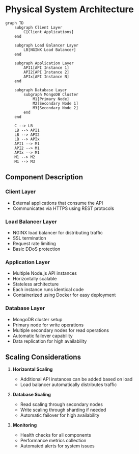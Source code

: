 # Physical System Architecture

```mermaid
graph TD
    subgraph Client Layer
        C[Client Applications]
    end

    subgraph Load Balancer Layer
        LB[NGINX Load Balancer]
    end

    subgraph Application Layer
        API1[API Instance 1]
        API2[API Instance 2]
        APIx[API Instance N]
    end

    subgraph Database Layer
        subgraph MongoDB Cluster
            M1[Primary Node]
            M2[Secondary Node 1]
            M3[Secondary Node 2]
        end
    end

    C --> LB
    LB --> API1
    LB --> API2
    LB --> APIx
    API1 --> M1
    API2 --> M1
    APIx --> M1
    M1 --> M2
    M1 --> M3
```

## Component Description

### Client Layer
- External applications that consume the API
- Communicates via HTTPS using REST protocols

### Load Balancer Layer
- NGINX load balancer for distributing traffic
- SSL termination
- Request rate limiting
- Basic DDoS protection

### Application Layer
- Multiple Node.js API instances
- Horizontally scalable
- Stateless architecture
- Each instance runs identical code
- Containerized using Docker for easy deployment

### Database Layer
- MongoDB cluster setup
- Primary node for write operations
- Multiple secondary nodes for read operations
- Automatic failover capability
- Data replication for high availability

## Scaling Considerations
1. **Horizontal Scaling**
   - Additional API instances can be added based on load
   - Load balancer automatically distributes traffic

2. **Database Scaling**
   - Read scaling through secondary nodes
   - Write scaling through sharding if needed
   - Automatic failover for high availability

3. **Monitoring**
   - Health checks for all components
   - Performance metrics collection
   - Automated alerts for system issues 
